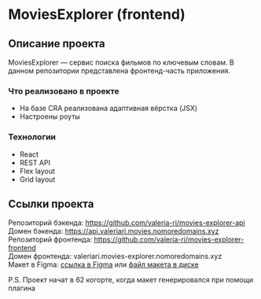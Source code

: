 # MoviesExplorer (frontend)

## Описание проекта

MoviesExplorer — сервис поиска фильмов по ключевым словам. В данном репозитории представлена фронтенд-часть приложения.

### Что реализовано в проекте

* На базе CRA реализована адаптивная вёрстка (JSX)
* Настроены роуты

### Технологии

* React
* REST API
* Flex layout
* Grid layout

## Ссылки проекта

Репозиторий бэкенда: https://github.com/valeria-ri/movies-explorer-api  
Домен бэкенда: https://api.valeriari.movies.nomoredomains.xyz  
Репозиторий фронтенда: https://github.com/valeria-ri/movies-explorer-frontend  
Домен фронтенда: valeriari.movies-explorer.nomoredomains.xyz  
Макет в Figma: [ссылка в Figma](https://www.figma.com/file/Ihs8mp1KFKIEjNOnpY1kOD/Diploma-(Copy)?type=design&node-id=41156%3A25942&mode=dev) или [файл макета в диске](https://disk.yandex.ru/d/3ZoaMOek0y7f4w)  
  
P.S. Проект начат в 62 когорте, когда макет генерировался при помощи плагина